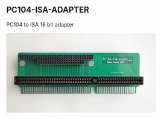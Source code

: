## PC104-ISA-ADAPTER
PC104 to ISA 16 bit adapter

[![photo](images/thumb.revA.webp)](images/revA.webp?raw=true)
